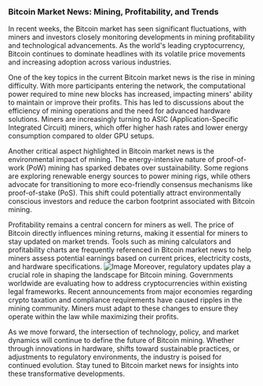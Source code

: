 ### Bitcoin Market News: Mining, Profitability, and Trends

In recent weeks, the Bitcoin market has seen significant fluctuations, with miners and investors closely monitoring developments in mining profitability and technological advancements. As the world's leading cryptocurrency, Bitcoin continues to dominate headlines with its volatile price movements and increasing adoption across various industries.

One of the key topics in the current Bitcoin market news is the rise in mining difficulty. With more participants entering the network, the computational power required to mine new blocks has increased, impacting miners' ability to maintain or improve their profits. This has led to discussions about the efficiency of mining operations and the need for advanced hardware solutions. Miners are increasingly turning to ASIC (Application-Specific Integrated Circuit) miners, which offer higher hash rates and lower energy consumption compared to older GPU setups.

Another critical aspect highlighted in Bitcoin market news is the environmental impact of mining. The energy-intensive nature of proof-of-work (PoW) mining has sparked debates over sustainability. Some regions are exploring renewable energy sources to power mining rigs, while others advocate for transitioning to more eco-friendly consensus mechanisms like proof-of-stake (PoS). This shift could potentially attract environmentally conscious investors and reduce the carbon footprint associated with Bitcoin mining.

Profitability remains a central concern for miners as well. The price of Bitcoin directly influences mining returns, making it essential for miners to stay updated on market trends. Tools such as mining calculators and profitability charts are frequently referenced in Bitcoin market news to help miners assess potential earnings based on current prices, electricity costs, and hardware specifications.
 ![Image](https://github.com/user-attachments/assets/b6e7b7a2-655e-4d44-8baa-20c566a3cb65)
Moreover, regulatory updates play a crucial role in shaping the landscape for Bitcoin mining. Governments worldwide are evaluating how to address cryptocurrencies within existing legal frameworks. Recent announcements from major economies regarding crypto taxation and compliance requirements have caused ripples in the mining community. Miners must adapt to these changes to ensure they operate within the law while maximizing their profits.

As we move forward, the intersection of technology, policy, and market dynamics will continue to define the future of Bitcoin mining. Whether through innovations in hardware, shifts toward sustainable practices, or adjustments to regulatory environments, the industry is poised for continued evolution. Stay tuned to Bitcoin market news for insights into these transformative developments.